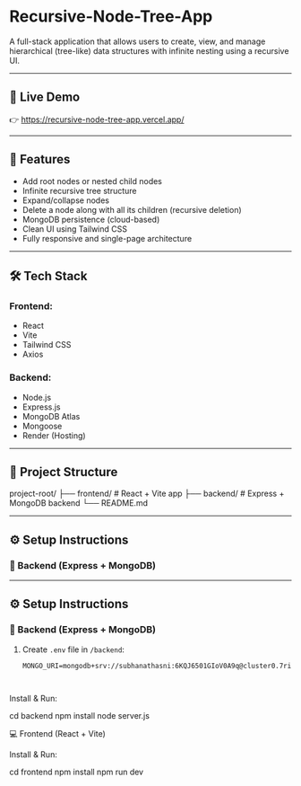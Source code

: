 ﻿# Recursive-Node-Tree-App

A full-stack application that allows users to create, view, and manage hierarchical (tree-like) data structures with infinite nesting using a recursive UI.

---

## 🚀 Live Demo

👉 https://recursive-node-tree-app.vercel.app/

---

## 🧠 Features

- Add root nodes or nested child nodes
- Infinite recursive tree structure
- Expand/collapse nodes
- Delete a node along with all its children (recursive deletion)
- MongoDB persistence (cloud-based)
- Clean UI using Tailwind CSS
- Fully responsive and single-page architecture

---

## 🛠 Tech Stack

### Frontend:
- React
- Vite
- Tailwind CSS
- Axios

### Backend:
- Node.js
- Express.js
- MongoDB Atlas
- Mongoose
- Render (Hosting)

---

## 📁 Project Structure

project-root/
├── frontend/ # React + Vite app
├── backend/ # Express + MongoDB backend
└── README.md


---

## ⚙️ Setup Instructions

### 🔧 Backend (Express + MongoDB)

---

## ⚙️ Setup Instructions

### 🔧 Backend (Express + MongoDB)

1. Create `.env` file in `/backend`:
   ```env
   MONGO_URI=mongodb+srv://subhanathasni:6KQJ6501GIoV0A9q@cluster0.7rikoet.mongodb.net/



Install & Run:

cd backend
npm install
node server.js

💻 Frontend (React + Vite)

Install & Run:

cd frontend
npm install
npm run dev







